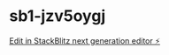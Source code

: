 # sb1-jzv5oygj

[Edit in StackBlitz next generation editor ⚡️](https://stackblitz.com/~/github.com/ohamzabenali/sb1-jzv5oygj)
